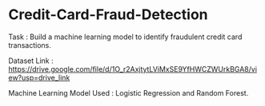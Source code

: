 # Credit-Card-Fraud-Detection

Task : Build a machine learning model to identify fraudulent credit card transactions.

Dataset Link : https://drive.google.com/file/d/1O_r2AxjtytLViMxSE9YfHWCZWUrkBGA8/view?usp=drive_link

Machine Learning Model Used : Logistic Regression and Random Forest.

